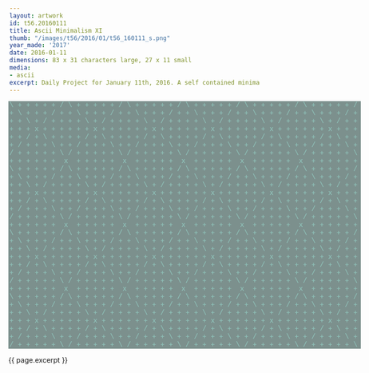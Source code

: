 ```yaml
---
layout: artwork
id: t56.20160111
title: Ascii Minimalism XI
thumb: "/images/t56/2016/01/t56_160111_s.png"
year_made: '2017'
date: 2016-01-11
dimensions: 83 x 31 characters large, 27 x 11 small
media:
- ascii
excerpt: Daily Project for January 11th, 2016. A self contained minimalist ascii artwork. Fonts and css styles are allowed and included on page. Adapts to mobile and laptop breakpoints.
---
```


<style>
    pre {
        background-color: #7C908D;
        color: #91C8BF;
        font-family: "Lucida Sans Typewriter","Lucida Typewriter",Courier,monospace;
        font-size: .875rem;
        padding: 0;
        overflow: hidden;
    }

    @media screen and (max-width: 600px) {
      .ascii-large {
        display: none;
      }
      pre {
        width: 14.375rem;
        padding: .125rem;
      }
    }
    @media screen and (min-width: 600px){
        .ascii-small {
          display: none;
      }
      pre {
        width: 44rem;
        padding-left: .125rem;
      }
    }
</style>

<pre class="ascii-large">
\ + + + + + / \ + + + + + / \ + + + + + / \ + + + + + / \ + + + + + / \ + + + + + /
+ \ + + + / + + \ + + + / + + \ + + + / + + \ + + + / + + \ + + + / + + \ + + + / +
+ + \ + / + + + + \ + / + + + + \ + / + + + + \ + / + + + + \ + / + + + + \ + / + +
+ + + x + + + + + + x + + + + + + x + + + + + + x + + + + + + x + + + + + + x + + +
+ + / + \ + + + + / + \ + + + + / + \ + + + + / + \ + + + + / + \ + + + + / + \ + +
+ / + + + \ + + / + + + \ + + / + + + \ + + / + + + \ + + / + + + \ + + / + + + \ +
/ + + + + + \ / + + + + + \ / + + + + + \ / + + + + + \ / + + + + + \ / + + + + + \
+ + + + + +  x  + + + + +  x  + + + + +  x  + + + + +  x  + + + + +  x  + + + + + +
\ + + + + + / \ + + + + + / \ + + + + + / \ + + + + + / \ + + + + + / \ + + + + + /
+ \ + + + / + + \ + + + / + + \ + + + / + + \ + + + / + + \ + + + / + + \ + + + / +
+ + \ + / + + + + \ + / + + + + \ + / + + + + \ + / + + + + \ + / + + + + \ + / + +
+ + + x + + + + + + x + + + + + + x + + + + + + x + + + + + + x + + + + + + x + + +
+ + / + \ + + + + / + \ + + + + / + \ + + + + / + \ + + + + / + \ + + + + / + \ + +
+ / + + + \ + + / + + + \ + + / + + + \ + + / + + + \ + + / + + + \ + + / + + + \ +
/ + + + + + \ / + + + + + \ / + + + + + \ / + + + + + \ / + + + + + \ / + + + + + \
+ + + + + +  x  + + + + +  x  + + + + +  x  + + + + +  x  + + + + +  x  + + + + + +
\ + + + + + / \ + + + + + / \ + + + + + / \ + + + + + / \ + + + + + / \ + + + + + /
+ \ + + + / + + \ + + + / + + \ + + + / + + \ + + + / + + \ + + + / + + \ + + + / +
+ + \ + / + + + + \ + / + + + + \ + / + + + + \ + / + + + + \ + / + + + + \ + / + +
+ + + x + + + + + + x + + + + + + x + + + + + + x + + + + + + x + + + + + + x + + +
+ + / + \ + + + + / + \ + + + + / + \ + + + + / + \ + + + + / + \ + + + + / + \ + +
+ / + + + \ + + / + + + \ + + / + + + \ + + / + + + \ + + / + + + \ + + / + + + \ +
/ + + + + + \ / + + + + + \ / + + + + + \ / + + + + + \ / + + + + + \ / + + + + + \
+ + + + + +  x  + + + + +  x  + + + + +  x  + + + + +  x  + + + + +  x  + + + + + +
\ + + + + + / \ + + + + + / \ + + + + + / \ + + + + + / \ + + + + + / \ + + + + + /
+ \ + + + / + + \ + + + / + + \ + + + / + + \ + + + / + + \ + + + / + + \ + + + / +
+ + \ + / + + + + \ + / + + + + \ + / + + + + \ + / + + + + \ + / + + + + \ + / + +
+ + + x + + + + + + x + + + + + + x + + + + + + x + + + + + + x + + + + + + x + + +
+ + / + \ + + + + / + \ + + + + / + \ + + + + / + \ + + + + / + \ + + + + / + \ + +
+ / + + + \ + + / + + + \ + + / + + + \ + + / + + + \ + + / + + + \ + + / + + + \ +
/ + + + + + \ / + + + + + \ / + + + + + \ / + + + + + \ / + + + + + \ / + + + + + \
</pre>

<pre class="ascii-small">
+ + + x + + + + + + x + + +
+ + / + \ + + + + / + \ + +
+ / + + + \ + + / + + + \ +
/ + + + + + \ / + + + + + \
+ + + + + +  x  + + + + + +
\ + + + + + / \ + + + + + /
+ \ + + + / + + \ + + + / +
+ + \ + / + + + + \ + / + +
+ + + x + + + + + + x + + +
+ + / + \ + + + + / + \ + +
+ / + + + \ + + / + + + \ +
/ + + + + + \ / + + + + + \
</pre>

{{ page.excerpt }}
